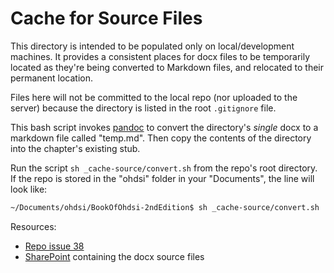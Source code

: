 Cache for Source Files
==================

This directory is intended to be populated only on local/development machines.
It provides a consistent places for docx files to be temporarily located
as they're being converted to Markdown files,
and relocated to their permanent location.

Files here will not be committed to the local repo
(nor uploaded to the server)
because the directory is listed in the root `.gitignore` file.

This bash script invokes [pandoc](https://pandoc.org/)
to convert the directory's _single_ docx to a markdown file called "temp.md".
Then copy the contents of the directory into the chapter's existing stub.

Run the script `sh _cache-source/convert.sh` from the repo's root directory.
If the repo is stored in the "ohdsi" folder in your "Documents",
the line will look like:

```bash
~/Documents/ohdsi/BookOfOhdsi-2ndEdition$ sh _cache-source/convert.sh
```

Resources:

* [Repo issue 38](https://github.com/OHDSI/BookOfOhdsi-2ndEdition/issues/38)
* [SharePoint](https://ohdsiorg.sharepoint.com/sites/Workgroup-EducationWorkingGroup/Shared%20Documents/Forms/AllItems.aspx?viewid=05fec2cc%2Dec8a%2D4d04%2Db565%2Dcf1289b96f67) containing the docx source files
